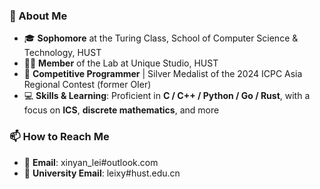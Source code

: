 ### 👋 About Me

- 🎓 **Sophomore** at the Turing Class, School of Computer Science & Technology, HUST
- 🧑‍💻 **Member** of the Lab at Unique Studio, HUST
- 🎈 **Competitive Programmer** | Silver Medalist of the 2024 ICPC Asia Regional Contest (former OIer)
- 💻 **Skills & Learning**: Proficient in **C / C++ / Python / Go / Rust**, with a focus on **ICS**, **discrete mathematics**, and more

### 📫 How to Reach Me

- 📧 **Email**: xinyan_lei#outlook.com  
- 📧 **University Email**: leixy#hust.edu.cn  
